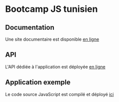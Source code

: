 # Bootcamp JS tunisien

## Documentation

Une site documentaire est disponible [en ligne](TODO)

## API

L'API dédiée à l'application est déployée [en ligne](https://demo.levitt.fr)

## Application exemple

Le code source JavaScript est compilé et déployé [ici](TODO)
